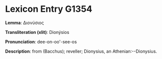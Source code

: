 # Lexicon Entry G1354

**Lemma**: Διονύσιος

**Transliteration (xlit)**: Dionýsios

**Pronunciation**: dee-on-oo'-see-os

**Description**:
from  (Bacchus); reveller; Dionysius, an Athenian:--Dionysius.
